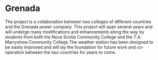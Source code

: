 # Grenada
The project is a collaboration between two colleges of different countries and the Grenada power company. This project will span several years and will undergo many modifications and enhancements along the way by students from both the Nova Scotia Community College and the T.A. Marryshow Community College The weather station has been designed to be easily improved and will lay the foundation for future work and co-operation between the two countries for years to come.
